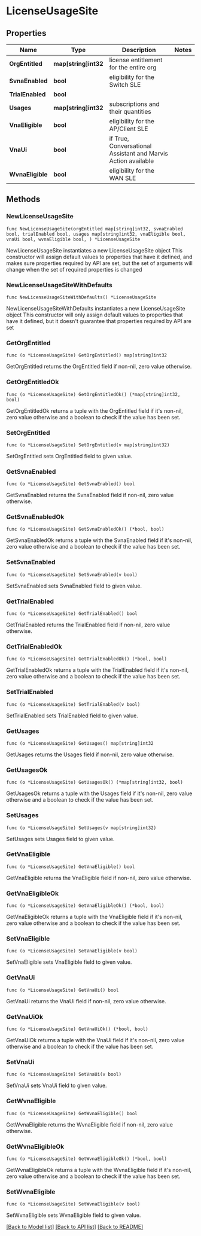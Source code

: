 # LicenseUsageSite

## Properties

Name | Type | Description | Notes
------------ | ------------- | ------------- | -------------
**OrgEntitled** | **map[string]int32** | license entitlement for the entire org | 
**SvnaEnabled** | **bool** | eligibility for the Switch SLE | 
**TrialEnabled** | **bool** |  | 
**Usages** | **map[string]int32** | subscriptions and their quantities | 
**VnaEligible** | **bool** | eligibility for the AP/Client SLE | 
**VnaUi** | **bool** | if True, Conversational Assistant and Marvis Action available | 
**WvnaEligible** | **bool** | eligibility for the WAN SLE | 

## Methods

### NewLicenseUsageSite

`func NewLicenseUsageSite(orgEntitled map[string]int32, svnaEnabled bool, trialEnabled bool, usages map[string]int32, vnaEligible bool, vnaUi bool, wvnaEligible bool, ) *LicenseUsageSite`

NewLicenseUsageSite instantiates a new LicenseUsageSite object
This constructor will assign default values to properties that have it defined,
and makes sure properties required by API are set, but the set of arguments
will change when the set of required properties is changed

### NewLicenseUsageSiteWithDefaults

`func NewLicenseUsageSiteWithDefaults() *LicenseUsageSite`

NewLicenseUsageSiteWithDefaults instantiates a new LicenseUsageSite object
This constructor will only assign default values to properties that have it defined,
but it doesn't guarantee that properties required by API are set

### GetOrgEntitled

`func (o *LicenseUsageSite) GetOrgEntitled() map[string]int32`

GetOrgEntitled returns the OrgEntitled field if non-nil, zero value otherwise.

### GetOrgEntitledOk

`func (o *LicenseUsageSite) GetOrgEntitledOk() (*map[string]int32, bool)`

GetOrgEntitledOk returns a tuple with the OrgEntitled field if it's non-nil, zero value otherwise
and a boolean to check if the value has been set.

### SetOrgEntitled

`func (o *LicenseUsageSite) SetOrgEntitled(v map[string]int32)`

SetOrgEntitled sets OrgEntitled field to given value.


### GetSvnaEnabled

`func (o *LicenseUsageSite) GetSvnaEnabled() bool`

GetSvnaEnabled returns the SvnaEnabled field if non-nil, zero value otherwise.

### GetSvnaEnabledOk

`func (o *LicenseUsageSite) GetSvnaEnabledOk() (*bool, bool)`

GetSvnaEnabledOk returns a tuple with the SvnaEnabled field if it's non-nil, zero value otherwise
and a boolean to check if the value has been set.

### SetSvnaEnabled

`func (o *LicenseUsageSite) SetSvnaEnabled(v bool)`

SetSvnaEnabled sets SvnaEnabled field to given value.


### GetTrialEnabled

`func (o *LicenseUsageSite) GetTrialEnabled() bool`

GetTrialEnabled returns the TrialEnabled field if non-nil, zero value otherwise.

### GetTrialEnabledOk

`func (o *LicenseUsageSite) GetTrialEnabledOk() (*bool, bool)`

GetTrialEnabledOk returns a tuple with the TrialEnabled field if it's non-nil, zero value otherwise
and a boolean to check if the value has been set.

### SetTrialEnabled

`func (o *LicenseUsageSite) SetTrialEnabled(v bool)`

SetTrialEnabled sets TrialEnabled field to given value.


### GetUsages

`func (o *LicenseUsageSite) GetUsages() map[string]int32`

GetUsages returns the Usages field if non-nil, zero value otherwise.

### GetUsagesOk

`func (o *LicenseUsageSite) GetUsagesOk() (*map[string]int32, bool)`

GetUsagesOk returns a tuple with the Usages field if it's non-nil, zero value otherwise
and a boolean to check if the value has been set.

### SetUsages

`func (o *LicenseUsageSite) SetUsages(v map[string]int32)`

SetUsages sets Usages field to given value.


### GetVnaEligible

`func (o *LicenseUsageSite) GetVnaEligible() bool`

GetVnaEligible returns the VnaEligible field if non-nil, zero value otherwise.

### GetVnaEligibleOk

`func (o *LicenseUsageSite) GetVnaEligibleOk() (*bool, bool)`

GetVnaEligibleOk returns a tuple with the VnaEligible field if it's non-nil, zero value otherwise
and a boolean to check if the value has been set.

### SetVnaEligible

`func (o *LicenseUsageSite) SetVnaEligible(v bool)`

SetVnaEligible sets VnaEligible field to given value.


### GetVnaUi

`func (o *LicenseUsageSite) GetVnaUi() bool`

GetVnaUi returns the VnaUi field if non-nil, zero value otherwise.

### GetVnaUiOk

`func (o *LicenseUsageSite) GetVnaUiOk() (*bool, bool)`

GetVnaUiOk returns a tuple with the VnaUi field if it's non-nil, zero value otherwise
and a boolean to check if the value has been set.

### SetVnaUi

`func (o *LicenseUsageSite) SetVnaUi(v bool)`

SetVnaUi sets VnaUi field to given value.


### GetWvnaEligible

`func (o *LicenseUsageSite) GetWvnaEligible() bool`

GetWvnaEligible returns the WvnaEligible field if non-nil, zero value otherwise.

### GetWvnaEligibleOk

`func (o *LicenseUsageSite) GetWvnaEligibleOk() (*bool, bool)`

GetWvnaEligibleOk returns a tuple with the WvnaEligible field if it's non-nil, zero value otherwise
and a boolean to check if the value has been set.

### SetWvnaEligible

`func (o *LicenseUsageSite) SetWvnaEligible(v bool)`

SetWvnaEligible sets WvnaEligible field to given value.



[[Back to Model list]](../README.md#documentation-for-models) [[Back to API list]](../README.md#documentation-for-api-endpoints) [[Back to README]](../README.md)


